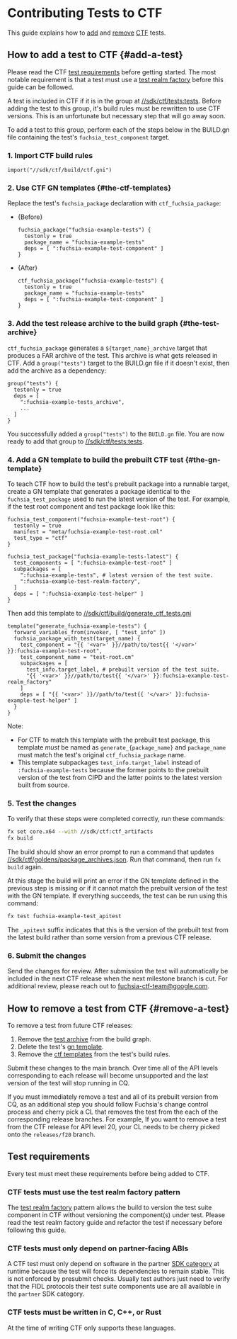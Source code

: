 # Contributing Tests to CTF

This guide explains how to [add](#add-a-test) and [remove](#remove-a-test) [CTF]
tests.

## How to add a test to CTF {#add-a-test}

Please read the CTF [test requirements](#test-requirements) before getting
started. The most notable requirement is that a test must use a
[test realm factory] before this guide can be followed.

A test is included in CTF if it is in the group at [//sdk/ctf/tests:tests].
Before adding the test to this group, it's build rules must be rewritten to use
CTF versions. This is an unfortunate but necessary step that will go away soon.

To add a test to this group, perform each of the steps below in the BUILD.gn
file containing the test's `fuchsia_test_component` target.

### 1. Import CTF build rules

```gn
import("//sdk/ctf/build/ctf.gni")
```

### 2. Use CTF GN templates {#the-ctf-templates}

Replace the test's `fuchsia_package` declaration with `ctf_fuchsia_package`:

* {Before}

  ```gn
  fuchsia_package("fuchsia-example-tests") {
    testonly = true
    package_name = "fuchsia-example-tests"
    deps = [ ":fuchsia-example-test-component" ]
  }
  ```

* {After}

  ```gn
  ctf_fuchsia_package("fuchsia-example-tests") {
    testonly = true
    package_name = "fuchsia-example-tests"
    deps = [ ":fuchsia-example-test-component" ]
  }
  ```

### 3. Add the test release archive to the build graph {#the-test-archive}

`ctf_fuchsia_package` generates a `${target_name}_archive` target that produces
a FAR archive of the test. This archive is what gets released in CTF. Add a
`group("tests")` target to the BUILD.gn file if it doesn't exist, then add the
archive as a dependency:

```gn
group("tests") {
  testonly = true
  deps = [
    ":fuchsia-example-tests_archive",
    ...
  ]
}
```

You successfully added a `group("tests")` to the `BUILD.gn` file. You are now
ready to add that group to [//sdk/ctf/tests:tests].

### 4. Add a GN template to build the prebuilt CTF test {#the-gn-template}

To teach CTF how to build the test's prebuilt package into a runnable target,
create a GN template that generates a package identical to the
`fuchsia_test_package` used to run the latest version of the test. For example,
if the test root component and test package look like this:

```gn
fuchsia_test_component("fuchsia-example-test-root") {
  testonly = true
  manifest = "meta/fuchsia-example-test-root.cml"
  test_type = "ctf"
}

fuchsia_test_package("fuchsia-example-tests-latest") {
  test_components = [ ":fuchsia-example-test-root" ]
  subpackages = [
    ":fuchsia-example-tests", # latest version of the test suite.
    ":fuchsia-example-test-realm-factory",
  ]
  deps = [ ":fuchsia-example-test-helper" ]
}
```

Then add this template to [//sdk/ctf/build/generate_ctf_tests.gni]

```gn
template("generate_fuchsia-example-tests") {
  forward_variables_from(invoker, [ "test_info" ])
  fuchsia_package_with_test(target_name) {
    test_component = "{{ '<var>' }}//path/to/test{{ '</var>' }}:fuchsia-example-test-root",
    test_component_name = "test-root.cm"
    subpackages = [
      test_info.target_label, # prebuilt version of the test suite.
      "{{ '<var>' }}//path/to/test{{ '</var>' }}:fuchsia-example-test-realm_factory"
    ]
    deps = [ "{{ '<var>' }}//path/to/test{{ '</var>' }}:fuchsia-example-test-helper" ]
  }
}
```

Note:

* For CTF to match this template with the prebuilt test package, this template
  _must_ be named as `generate_{package_name}` and `package_name` must match
  the test's original `ctf_fuchsia_package` name.
* This template subpackages `test_info.target_label` instead of
  `:fuchsia-example-tests` because the former points to the prebuilt version of
  the test from CIPD and the latter points to the latest version built from
  source.

### 5. Test the changes

To verify that these steps were completed correctly, run these commands:

```sh
fx set core.x64 --with //sdk/ctf:ctf_artifacts
fx build
```

The build should show an error prompt to run a command that updates
[//sdk/ctf/goldens/package_archives.json]. Run that command, then run
`fx build` again.

At this stage the build will print an error if the GN template defined in the
previous step is missing or if it cannot match the prebuilt version of the test
with the GN template. If everything succeeds, the test can be run using this
command:

```sh
fx test fuchsia-example-test_apitest
```

The `_apitest` suffix indicates that this is the version of the prebuilt test
from the latest build rather than some version from a previous CTF release.

### 6. Submit the changes

Send the changes for review. After submission the test will automatically be
included in the next CTF release when the next milestone branch is cut. For
additional review, please reach out to <fuchsia-ctf-team@google.com>.

## How to remove a test from CTF {#remove-a-test}

To remove a test from future CTF releases:

1. Remove the [test archive](#the-test-archive) from the build graph.
2. Delete the test's [gn template](#the-gn-template).
3. Remove the [ctf templates](#the-ctf-templates) from the test's build rules.

Submit these changes to the main branch. Over time all of the API levels
corresponding to each release will become unsupported and the last version of
the test will stop running in CQ.

If you must immediately remove a test and all of its prebuilt version from CQ,
as an additional step you should follow Fuchsia's change control process and
cherry pick a CL that removes the test from the each of the corresponding
release branches. For example, If you want to remove a test from the CTF release
for API level 20, your CL needs to be cherry picked onto the `releases/f20`
branch.

## Test requirements

Every test must meet these requirements before being added to CTF.

### CTF tests must use the test realm factory pattern

The [test realm factory] pattern allows the build to version the test suite
component in CTF without versioning the component(s) under test. Please read the
test realm factory guide and refactor the test if necessary before following
this guide.

### CTF tests must only depend on partner-facing ABIs

A CTF test must only depend on software in the partner [SDK category] at
runtime because the test will force its dependencies to remain stable. This is
not enforced by presubmit checks. Usually test authors just need to verify that
the FIDL protocols their test suite components use are all available in the
`partner` SDK category.

### CTF tests must be written in C, C++, or Rust

At the time of writing CTF only supports these languages.

<!-- Links. Please link source code to https://cs.opensource.google -->
[CTF]: /docs/development/testing/ctf/compatibility_testing.md
[SDK category]: /docs/contribute/sdk/categories.md
[test realm factory]: /docs/development/testing/components/test_realm_factory.md
[//sdk/ctf/tests:tests]: https://cs.opensource.google/fuchsia/fuchsia/+/main:sdk/ctf/tests/BUILD.gn
[//sdk/ctf/build]: https://cs.opensource.google/fuchsia/fuchsia/+/main:sdk/ctf/build/
[//sdk/ctf/build/generate_ctf_tests.gni]: https://cs.opensource.google/fuchsia/fuchsia/+/main:sdk/ctf/build/generate_ctf_tests.gni
[//sdk/ctf/goldens/package_archives.json]: https://cs.opensource.google/fuchsia/fuchsia/+/main:sdk/ctf/goldens/package_archives.json
